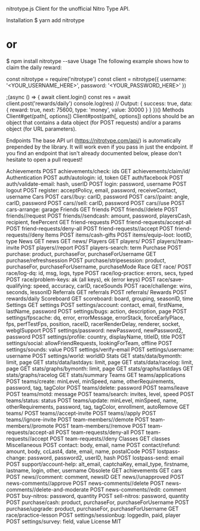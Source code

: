 nitrotype.js
Client for the unofficial Nitro Type API.

Installation
$ yarn add nitrotype
# or
$ npm install nitrotype --save
Usage
The following example shows how to claim the daily reward:

const nitrotype = require('nitrotype')
const client = nitrotype({ username: '<YOUR_USERNAME_HERE>', password: '<YOUR_PASSWORD_HERE>' })

;(async () => {
    await client.login()
    const res = await client.post('rewards/daily')
    console.log(res)
    // Output: { success: true, data: { reward: true, next: 75600, type: 'money', value: 30000 } }
})()
Methods
Client#get(path[, options])
Client#post(path[, options])
options should be an object that contains a data object (for POST requests) and/or a params object (for URL parameters).

Endpoints
The base API url (https://nitrotype.com/api/) is automatically prepended by the library. It will work even if you pass in just the endpoint. If you find an endpoint that isn't already documented below, please don't hesitate to open a pull request!

Achievements
POST achievements/check: ids
GET achievements/claim/id/<achievementId>
Authentication
POST auth/autologin: id, token
GET auth/facebook
POST auth/validate-email: hash, userID
POST login: password, username
POST logout
POST register: acceptPolicy, email, password, receiveContact, username
Cars
POST cars/<carId>/buy: carID, password
POST cars/<carId>/paint: angle, carID, password
POST cars/<carId>/sell: carID, password
POST cars/<carId>/use
POST cars-arrange: garage
Friends
GET friends
POST friends/<userId>/delete
POST friends/<userId>/request
POST friends/<userId>/sendcash: amount, password, playersCash, recipient, feePercent
GET friend-requests
POST friend-requests/accept-all
POST friend-requests/deny-all
POST friend-requests/<userId>/accept
POST friend-requests/<userId>/deny
Items
POST items/cash-gifts
POST items/equip-loot: lootID, type
News
GET news
GET news/<newsId>
Players
GET players/<userId>
POST players/<userId>/team-invite
POST players/<userId>/report
POST players-search: term
Purchase
POST purchase: product, purchaseFor, purchaseForUsername
GET purchase/refreshsession
POST purchase/stripesession: product, purchaseFor, purchaseForUsername, purchaseMode
Race
GET race/<raceId>
POST race/log-dq: id, msg, logs, type
POST race/log-practice: errors, secs, typed
POST race/problem-keys: ak (all keys), ek (error keys)
POST race/save-qualifying: speed, accuracy, carID, raceSounds
POST race/challenge: wins, seconds, lessonID
Referrals
GET referrals
POST referrals/<username>
Rewards
POST rewards/daily
Scoreboard
GET scoreboard: board, grouping, seasonID, time
Settings
GET settings
POST settings/account: contact, email, firstName, lastName, password
POST settings/bugs: action, description, page
POST settings/fpscache: dq, error, errorMessage, errorStack, forceEarlyPlace, fps, perfTestFps, position, raceID, racerRenderDelay, renderer, socket, webglSupport
POST settings/password: newPassword, newPassword2, password
POST settings/profile: country, displayName, titleID, title
POST settings/social: allowFriendRequests, lookingForTeam, offline
POST settings/sounds: value
POST settings/verify-email
POST settings/username: username
POST settings/world: worldID
Stats
GET stats/data/bymonth: limit, page
GET stats/data/lastdays: limit, page
GET stats/data/racelog: limit, page
GET stats/graphs/bymonth: limit, page
GET stats/graphs/lastdays
GET stats/graphs/racelog
GET stats/summary
Teams
GET teams/applications
POST teams/create: minLevel, minSpeed, name, otherRequirements, password, tag, tagColor
POST teams/delete: password
POST teams/leave
POST teams/motd: message
POST teams/search: invites, level, speed
POST teams/status: status
POST teams/update: minLevel, minSpeed, name, otherRequirements, password, tag, tagColor, enrollment, autoRemove
GET teams/<teamId>
POST teams/<teamId>/accept-invite
POST teams/<teamId>/apply
POST teams/<teamId>/ignore-invite
POST team-members/<userId>/demote
POST team-members/<userId>/promote
POST team-members/<userId>/remove
POST team-requests/accept-all
POST team-requests/deny-all
POST team-requests/<userId>/accept
POST team-requests/<userId>/deny
Classes
GET classes
Miscellaneous
POST contact: body, email, name
POST contact/refund: amount, body, ccLast4, date, email, name, postalCode
POST lostpass-change: password, password2, userID, hash
POST lostpass-send: email
POST support/account-help: alt_email, captchaKey, email_type, firstname, lastname, login, other, username
Obsolete
GET achievements
GET cars
POST news/<newsId>/comment: comment, newsID
GET news/<newsId>/unapproved
POST news-comments/<commentId>/approve
POST news-comments/<commentId>/delete
POST news-comments/<commentId>/delete-and-moderate
POST news-comments/<commentId>/edit: comment
POST buy-nitros: password, quantity
POST sell-nitros: password, quantity
POST purchase/cash: product, purchaseFor, purchaseForUsername
POST purchase/upgrade: product, purchaseFor, purchaseForUsername
GET race/practice-lesson
POST settings/sessionbug: loggedIn, paid, player
POST settings/survey: field, value
License
MIT
